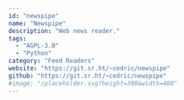 ```yaml
---
id: "newspipe"
name: "Newspipe"
description: "Web news reader."
tags:
  - "AGPL-3.0"
  - "Python"
category: "Feed Readers"
website: "https://git.sr.ht/~cedric/newspipe"
github: "https://git.sr.ht/~cedric/newspipe"
#image: "/placeholder.svg?height=300&width=400"
---
```


